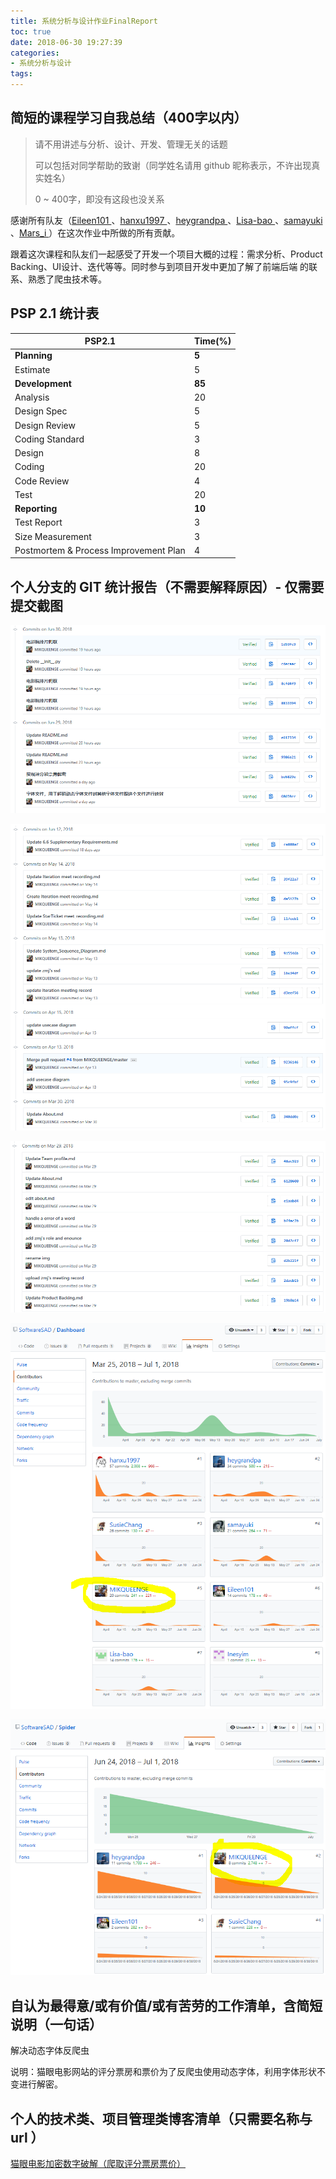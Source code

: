 ```yaml
---
title: 系统分析与设计作业FinalReport
toc: true
date: 2018-06-30 19:27:39
categories:
- 系统分析与设计
tags:
---
```


## 简短的课程学习自我总结（400字以内）

<!-- more -->

> 请不用讲述与分析、设计、开发、管理无关的话题
>
> 可以包括对同学帮助的致谢（同学姓名请用 github 昵称表示，不许出现真实姓名）
>
> 0 ~ 400字，即没有这段也没关系

感谢所有队友（[Eileen101    ](https://github.com/orgs/SoftwareSAD/people/Eileen101)、[hanxu1997    ](https://github.com/orgs/SoftwareSAD/people/hanxu1997)、[heygrandpa    ](https://github.com/orgs/SoftwareSAD/people/heygrandpa)、[Lisa-bao    ](https://github.com/orgs/SoftwareSAD/people/Lisa-bao)、[samayuki    ](https://github.com/orgs/SoftwareSAD/people/samayuki)、[Mars_i    ](https://github.com/orgs/SoftwareSAD/people/SusieChang)）在这次作业中所做的所有贡献。

跟着这次课程和队友们一起感受了开发一个项目大概的过程：需求分析、Product Backing、UI设计、迭代等等。同时参与到项目开发中更加了解了前端后端 的联系、熟悉了爬虫技术等。

## PSP 2.1 统计表

| PSP2.1                                | Time(%) |
| ------------------------------------- | ------- |
| **Planning**                          | **5**   |
| Estimate                              | 5       |
| **Development**                       | **85**  |
| Analysis                              | 20      |
| Design Spec                           | 5       |
| Design Review                         | 5       |
| Coding Standard                       | 3       |
| Design                                | 8       |
| Coding                                | 20      |
| Code Review                           | 4       |
| Test                                  | 20      |
| **Reporting**                         | **10**  |
| Test Report                           | 3       |
| Size Measurement                      | 3       |
| Postmortem & Process Improvement Plan | 4       |



## 个人分支的 GIT 统计报告（不需要解释原因）- 仅需要提交截图

![](/images/analysis_final_1.PNG)

![](/images/analysis_final_2.PNG)

![](/images/analysis_final_3.PNG)

![](/images/analysis_final_4.PNG)

![](/images/analysis_final_5.PNG)

## 自认为最得意/或有价值/或有苦劳的工作清单，含简短说明（一句话）

解决动态字体反爬虫

说明：猫眼电影网站的评分票房和票价为了反爬虫使用动态字体，利用字体形状不变进行解密。

## 个人的技术类、项目管理类博客清单（只需要名称与 url ）

[猫眼电影加密数字破解（爬取评分票房票价）](https://blog.zmj97.top/%E7%8C%AB%E7%9C%BC%E7%94%B5%E5%BD%B1%E5%8A%A0%E5%AF%86%E6%95%B0%E5%AD%97%E7%A0%B4%E8%A7%A3%EF%BC%88%E7%88%AC%E5%8F%96%E8%AF%84%E5%88%86%E7%A5%A8%E6%88%BF%E7%A5%A8%E4%BB%B7%EF%BC%89.html)